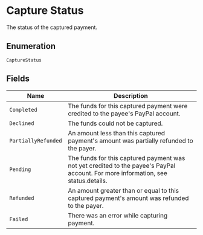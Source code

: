 
# Capture Status

The status of the captured payment.

## Enumeration

`CaptureStatus`

## Fields

| Name | Description |
|  --- | --- |
| `Completed` | The funds for this captured payment were credited to the payee's PayPal account. |
| `Declined` | The funds could not be captured. |
| `PartiallyRefunded` | An amount less than this captured payment's amount was partially refunded to the payer. |
| `Pending` | The funds for this captured payment was not yet credited to the payee's PayPal account. For more information, see status.details. |
| `Refunded` | An amount greater than or equal to this captured payment's amount was refunded to the payer. |
| `Failed` | There was an error while capturing payment. |

